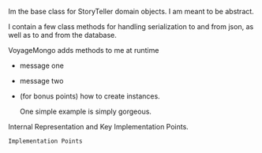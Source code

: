 Im the base class for StoryTeller domain objects. I am meant to be abstract.

I contain a few class methods for handling serialization to and from json, as well as to and from the database.

VoyageMongo adds methods to me at runtime


- message one   
- message two 
- (for bonus points) how to create instances.

   One simple example is simply gorgeous.
 
Internal Representation and Key Implementation Points.


    Implementation Points